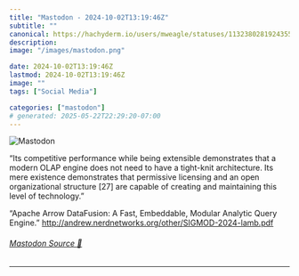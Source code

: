 ```yaml
---
title: "Mastodon - 2024-10-02T13:19:46Z"
subtitle: ""
canonical: https://hachyderm.io/users/mweagle/statuses/113238028192435596
description:
image: "/images/mastodon.png"

date: 2024-10-02T13:19:46Z
lastmod: 2024-10-02T13:19:46Z
image: ""
tags: ["Social Media"]

categories: ["mastodon"]
# generated: 2025-05-22T22:29:20-07:00
---
```

![Mastodon](/images/mastodon.png)

<p>“Its competitive performance while being extensible demonstrates that a modern OLAP engine does not need to have a tight-knit architecture. Its mere existence demonstrates that permissive licensing and an open organizational structure [27] are capable of creating and maintaining this level of technology.”</p><p>“Apache Arrow DataFusion: A Fast, Embeddable, Modular Analytic Query Engine.” <a href="http://andrew.nerdnetworks.org/other/SIGMOD-2024-lamb.pdf" target="_blank" rel="nofollow noopener noreferrer" translate="no"><span class="invisible">http://</span><span class="ellipsis">andrew.nerdnetworks.org/other/</span><span class="invisible">SIGMOD-2024-lamb.pdf</span></a></p>


###### [Mastodon Source 🐘](https://hachyderm.io/@mweagle/113238028192435596)

___
